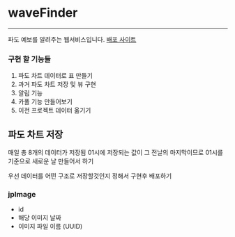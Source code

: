 # waveFinder

---
파도 예보를 알려주는 웹서비스입니다. [배포 사이트](http://3.35.237.35:8080/)


### 구현 할 기능들
1. 파도 차트 데이터로 표 만들기
2. 과거 파도 차트 저장 및 뷰 구현
3. 알림 기능
4. 카풀 기능 만들어보기
5. 이전 프로젝트 데이터 옮기기


## 파도 차트 저장
매일 총 8개의 데이터가 저장됨
01시에 저장되는 값이 그 전날의 마지막이므로 
01시를 기준으로 새로운 날 만들어서 하기

우선 데이터를 어떤 구조로 저장할것인지 정해서 구현후 배포하기

### jpImage

- id
- 해당 이미지 날짜
- 이미지 파일 이름 (UUID)